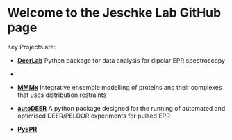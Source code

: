 # Welcome to the Jeschke Lab GitHub page


Key Projects are: 
- [**DeerLab**](https://github.com/JeschkeLab/DeerLab) Python package for data analysis for dipolar EPR spectroscopy 
- 
- [**MMMx**](https://github.com/gjeschke/MMMx)  Integrative ensemble modelling of proteins and their complexes that uses distribution restraints 

- [**autoDEER**](https://github.com/JeschkeLab/autoDEER)  A python package designed for the running of automated and optimised DEER/PELDOR experiments for pulsed EPR 

- [**PyEPR**](https://github.com/JeschkeLab/PyEPR)
